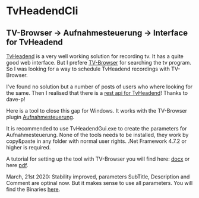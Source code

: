 # TvHeadendCli
<h2>TV-Browser -> Aufnahmesteuerung -> Interface for TvHeadend</h2>

<p><a href="https://tvheadend.org/" target="_blank">TvHeadend</a> is a very well working solution for recording tv. It has a quite good web interface.
But I prefere <a href="https://www.tvbrowser.org/" target="_blank">TV-Browser</a> for searching the tv program. So I was looking for a way to schedule TvHeadend recordings with TV-Browser.</p>

<p>I've found no solution but a number of posts of users who where looking for the same. Then I realised that there is a <a href="https://github.com/dave-p/TVH-API-docs/wiki" target="_blank">rest api for TvHeadend</a>! Thanks to dave-p!</p>

<p>Here is a tool to close this gap for Windows. It works with the TV-Browser plugin <a href="https://wiki.tvbrowser.org/index.php/Aufnahmesteuerung" target="_blank">Aufnahmesteuerung</a>.</p>

<p>It is recommended to use TvHeadendGui.exe to create the parameters for Aufnahmesteuerung. None of the tools needs to be installed, they work by copy&paste in any folder with normal user rights. .Net Framework 4.7.2 or higher is required.</p>

<p>A tutorial for setting up the tool with TV-Browser you will find here: <a href="https://github.com/ChrWieg/TvHeadendCli/blob/master/Docs/HowToSetupTvBrowser.docx" target="_blank">docx</a> or here <a href="https://github.com/ChrWieg/TvHeadendCli/blob/master/Docs/HowToSetupTvBrowser.pdf" target="_blank">pdf</a>.</p>

<p>March, 21st 2020: Stability improved, parameters SubTitle, Description and Comment are optinal now. But it makes sense to use all parameters. You will find the Binaries <a href="https://github.com/ChrWieg/TvHeadendCli/tree/master/Binaries" target="_blank">here</a>.</p>
